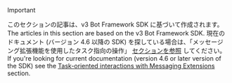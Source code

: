 > [!Important]
> <span data-ttu-id="9ca58-101">このセクションの記事は、v3 Bot Framework SDK に基づいて作成されます。</span><span class="sxs-lookup"><span data-stu-id="9ca58-101">The articles in this section are based on the v3 Bot Framework SDK.</span></span> <span data-ttu-id="9ca58-102">現在のドキュメント (バージョン 4.6 以降の SDK) を探している場合は、「メッセージング拡張機能を使用したタスク指向の操作」 [セクションを参照](~/messaging-extensions/what-are-messaging-extensions.md) してください。</span><span class="sxs-lookup"><span data-stu-id="9ca58-102">If you're looking for current documentation (version 4.6 or later version of the SDK) see the [Task-oriented interactions with Messaging Extensions](~/messaging-extensions/what-are-messaging-extensions.md) section.</span></span>
